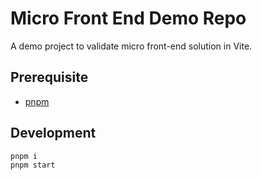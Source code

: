 # Micro Front End Demo Repo

A demo project to validate micro front-end solution in Vite.

## Prerequisite

* [pnpm](https://pnpm.io/)

## Development

```bash
pnpm i
pnpm start
```